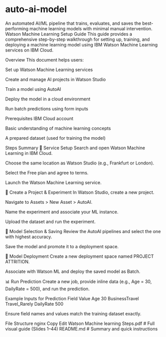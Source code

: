 # auto-ai-model
An automated AI/ML pipeline that trains, evaluates, and saves the best-performing machine learning models with minimal manual intervention.
Watson Machine Learning Setup Guide
This guide provides a comprehensive step-by-step walkthrough for setting up, training, and deploying a machine learning model using IBM Watson Machine Learning services on IBM Cloud.

Overview
This document helps users:

Set up Watson Machine Learning services

Create and manage AI projects in Watson Studio

Train a model using AutoAI

Deploy the model in a cloud environment

Run batch predictions using form inputs

Prerequisites
IBM Cloud account

Basic understanding of machine learning concepts

A prepared dataset (used for training the model)

Steps Summary
🎯 Service Setup
Search and open Watson Machine Learning in IBM Cloud.

Choose the same location as Watson Studio (e.g., Frankfurt or London).

Select the Free plan and agree to terms.

Launch the Watson Machine Learning service.

🧪 Create a Project & Experiment
In Watson Studio, create a new project.

Navigate to Assets > New Asset > AutoAI.

Name the experiment and associate your ML instance.

Upload the dataset and run the experiment.

🤖 Model Selection & Saving
Review the AutoAI pipelines and select the one with highest accuracy.

Save the model and promote it to a deployment space.

🚀 Model Deployment
Create a new deployment space named PROJECT ATTRITION.

Associate with Watson ML and deploy the saved model as Batch.

📊 Run Prediction
Create a new job, provide inline data (e.g., Age = 30, DailyRate = 500), and run the prediction.

Example Inputs for Prediction
Field	Value
Age	30
BusinessTravel	Travel_Rarely
DailyRate	500

Ensure field names and values match the training dataset exactly.

File Structure
nginx
Copy
Edit
Watson Machine learning Steps.pdf  # Full visual guide (Slides 1–44)
README.md                          # Summary and quick instructions
